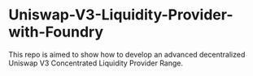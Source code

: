 # Uniswap-V3-Liquidity-Provider-with-Foundry
This repo is aimed to show how to develop an advanced decentralized Uniswap V3 Concentrated Liquidity Provider Range.
